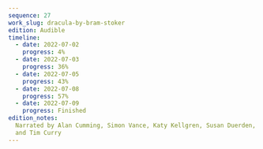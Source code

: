 ```yaml
---
sequence: 27
work_slug: dracula-by-bram-stoker
edition: Audible
timeline:
  - date: 2022-07-02
    progress: 4%
  - date: 2022-07-03
    progress: 36%
  - date: 2022-07-05
    progress: 43%
  - date: 2022-07-08
    progress: 57%
  - date: 2022-07-09
    progress: Finished
edition_notes:
  Narrated by Alan Cumming, Simon Vance, Katy Kellgren, Susan Duerden,
  and Tim Curry
---
```

